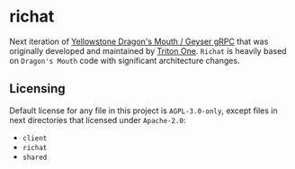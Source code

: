 # richat

Next iteration of [Yellowstone Dragon's Mouth / Geyser gRPC](https://github.com/rpcpool/yellowstone-grpc) that was originally developed and maintained by [Triton One](https://triton.one/). `Richat` is heavily based on `Dragon's Mouth` code with significant architecture changes.

## Licensing

Default license for any file in this project is `AGPL-3.0-only`, except files in next directories that licensed under `Apache-2.0`:

- `client`
- `richat`
- `shared`
